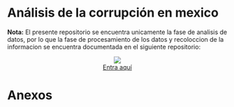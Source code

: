 # Análisis de la corrupción en mexico

**Nota:** El presente repositorio se encuentra unicamente la fase de analisis de datos, por lo que la fase de procesamiento de los datos y recoloccion de la informacion se encuentra documentada en el siguiente repositorio:
<div align="center">
<a href="https://github.com/Erick-INCS/Bedu-py" target='_blank'><img src="https://github.com/Erick-INCS/Bedu-py/blob/main/img/github.png?raw=true">
  <br>
  Entra aquí</a>
</div>

# Anexos

